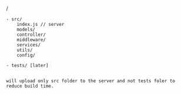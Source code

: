 /

    - src/
        index.js // server
        models/
        controller/
        middleware/
        services/
        utils/
        config/

    - tests/ [later]


    will upload only src folder to the server and not tests foler to reduce build time.
